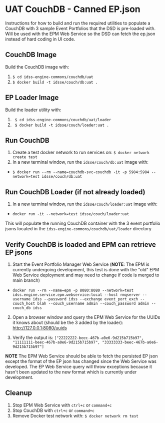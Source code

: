 # UAT CouchDB - Canned EP.json

Instructions for how to build and run the required utilities to populate a CouchDB with 3 sample Event Portfolios that the DSD is pre-loaded with. Will be used with the EPM Web Service so the DSD can fetch the ep.json instead of hard coding in UI code.

## CouchDB Image
Build the CouchDB image with:

1. `$ cd idss-engine-commons/couchdb/uat`
2. `$ docker build -t idsse/couch/db:uat .`

## EP Loader Image
Build the loader utility with:

1. ` $ cd idss-engine-commons/couchdb/uat/loader`
2. ` $ docker build -t idsse/couch/loader:uat .`

## Run CouchDB
1. Create a test docker network to run services on: `$ docker network create test`
2. In a new terminal window, run the `idsse/couch/db:uat` image with:
  - `$ docker run --rm --name=couchdb-svc-couchdb -it -p 5984:5984 --network=test idsse/couch/db:uat`

## Run CouchDB Loader (if not already loaded)
1. In a new terminal window, run the `idsse/couch/loader:uat` image with:
  - `docker run -it --network=test idsse/couch/loader:uat`

This will populate the running CouchDB container with the 3 event portfolio jsons located in the `idss-engine-commons/couchdb/uat/loader` directory

## Verify CouchDB is loaded and EPM can retrieve EP jsons
1. Start the Event Portfolio Manager Web Service (**NOTE**: The EPM is currently undergoing development, this test is done with the "old" EPM Web Service deployment and may need to change if code is merged to main branch)
  - `docker run --rm --name=epm -p 8080:8080 --network=test idss.engine.service.epm.webservice:local --host rmqserver --username idss --password idss --exchange event_port_exch --couch_host blah --couch_username admin --couch_password admin --couch_db idss`

2. Open a browser window and query the EPM Web Service for the UUIDs it knows about (should be the 3 added by the loader): http://127.0.0.1:8080/uuids

3. Verify the output is: `["22222222-beec-467b-a0e6-9d215b715b97", "11111111-beec-467b-a0e6-9d215b715b97", "33333333-beec-467b-a0e6-9d215b715b97"]`

**NOTE** The EPM Web Service should be able to fetch the persisted EP json except the format of the EP json has changed since the Web Service was developed. The EP Web Service query will throw exceptions because it hasn't been updated to the new format which is currently under development.

## Cleanup
1. Stop EPM Web Service with `ctrl+c` or `command+c`
2. Stop CouchDB with `ctrl+c` or `command+c`
3. Remove Docker test network with: `$ docker network rm test`